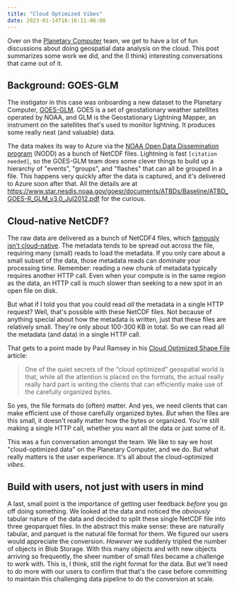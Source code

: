 ```yaml
---
title: "Cloud Optimized Vibes"
date: 2023-01-14T16:16:11-06:00
---
```


Over on the [Planetary Computer](http://planetarycomputer.microsoft.com/) team, we get to have a lot of fun discussions about doing geospatial data analysis on the cloud. This post summarizes some work we did, and the (I think) interesting conversations that came out of it.

## Background: GOES-GLM

The instigator in this case was onboarding a new dataset to the Planetary Computer, [GOES-GLM](https://planetarycomputer.microsoft.com/dataset/goes-glm). GOES is a set of geostationary weather satellites operated by NOAA, and GLM is the Geostationary Lightning Mapper, an instrument on the satellites that's used to monitor lightning. It produces some really neat (and valuable) data.

The data makes its way to Azure via the [NOAA Open Data Dissemination program](https://www.noaa.gov/information-technology/open-data-dissemination) (NODD) as a bunch of NetCDF files. Lightning is fast `[citation needed]`, so the GOES-GLM team does some clever things to build up a hierarchy of "events", "groups", and "flashes" that can all be grouped in a file. This happens very quickly after the data is captured, and it's delivered to Azure soon after that. All the details are at https://www.star.nesdis.noaa.gov/goesr/documents/ATBDs/Baseline/ATBD_GOES-R_GLM_v3.0_Jul2012.pdf for the curious.

## Cloud-native NetCDF?

The raw data are delivered as a bunch of NetCDF4 files, which [famously isn't cloud-native](https://matthewrocklin.com/blog/work/2018/02/06/hdf-in-the-cloud). The metadata tends to be spread out across the file, requiring many (small) reads to load the metadata. If you only care about a small subset of the data, those metadata reads can dominate your processing time. Remember: reading a new chunk of metadata typically requires another HTTP call. Even when your compute is in the same region as the data, an HTTP call is much slower than seeking to a new spot in an open file on disk.

But what if I told you that you could read *all* the metadata in a single HTTP request? Well, that's possible with these NetCDF files. Not because of anything special about how the metadata is written, just that these files are relatively small. They're only about 100-300 KB in total. So we can read all the metadata (and data) in a single HTTP call.

That gets to a point made by Paul Ramsey in his [Cloud Optimized Shape File](http://blog.cleverelephant.ca/2022/04/coshp.html) article:

> One of the quiet secrets of the “cloud optimized” geospatial world is that, while all the attention is placed on the formats, the actual really really hard part is writing the clients that can efficiently make use of the carefully organized bytes.

So yes, the file formats do (often) matter. And yes, we need clients that can make efficient use of those carefully organized bytes. *But* when the files are this small, it doesn't really matter how the bytes or organized. You're still making a single HTTP call, whether you want all the data or just some of it.

This was a fun conversation amongst the team. We like to say we host "cloud-optimized data" on the Planetary Computer, and we do. But what really matters is the user experience. It's all about the cloud-optimized *vibes*.

## Build with users, not just with users in mind

A last, small point is the importance of getting user feedback *before* you go off doing something. We looked at the data and noticed the *obviously* tabular nature of the data and decided to split these single NetCDF file into three geoparquet files. In the abstract this make sense: these are naturally tabular, and parquet is the natural file format for them. We figured our users would appreciate the conversion. *However* we suddenly tripled the number of objects in Blob Storage. With this many objects and with new objects arriving so frequently, the sheer number of small files became a challenge to work with. This is, I think, still the right format for the data. But we'll need to do more with our users to confirm that that's the case before committing to maintain this challenging data pipeline to do the conversion at scale.